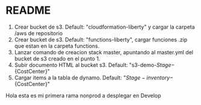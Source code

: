# README

1. Crear bucket de s3. Default: "cloudformation-liberty" y cargar la carpeta /aws de repositorio
2. Crear bucket de s3. Default: "functions-liberty", cargar funciones .zip que estan en la carpeta functions.
3. Lanzar comando de creacion stack master, apuntando al master.yml del bucket de s3 creado en el punto 1.
4. Subir documento HTML al bucket s3. Default: "s3-demo-${Stage}-${CostCenter}"
5. Cargar items a la tabla de dynamo. Default: "${Stage}-inventory-${CostCenter}"

Hola esta es mi primera rama nonprod a desplegar en Develop